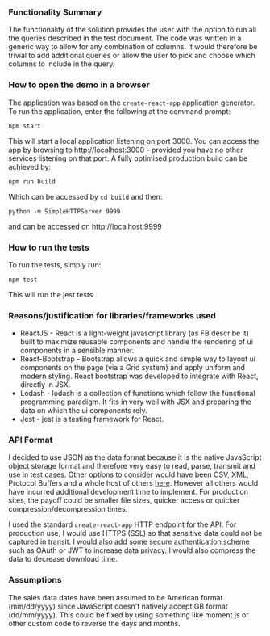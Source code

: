 ### Functionality Summary

The functionality of the solution provides the user with the option to run all 
the queries described in the test document.
The code was written in a generic way to allow for any combination of columns. 
It would therefore be trivial to add additional queries or allow the user to pick
and choose which columns to include in the query.

### How to open the demo in a browser

The application was based on the `create-react-app` application generator.
To run the application, enter the following at the command prompt: 
```
npm start
```
This will start a local application listening on port 3000. You can access the app by
browsing to http://localhost:3000 - provided you have no other services listening on that
port.
A fully optimised production build can be achieved by:
```
npm run build
```
Which can be accessed by `cd build` and then:
```
python -m SimpleHTTPServer 9999
```
and can be accessed on http://localhost:9999

### How to run the tests

To run the tests, simply run:
```
npm test
```
This will run the jest tests.

### Reasons/justification for libraries/frameworks used

* ReactJS - React is a light-weight javascript library (as FB describe it) built to maximize reusable components
and handle the rendering of ui components in a sensible manner.
* React-Bootstrap - Bootstrap allows a quick and simple way to layout ui components on the page 
(via a Grid system) and apply uniform and modern styling. React bootstrap was developed to 
integrate with React, directly in JSX.
* Lodash - lodash is a collection of functions which follow the functional programming paradigm.
It fits in very well with JSX and preparing the data on which the ui components rely.
* Jest - jest is a testing framework for React.

### API Format

I decided to use JSON as the data format because it is the native JavaScript
object storage format and therefore very easy to read, parse, transmit and use in test
cases. Other options to consider would have been CSV, XML, Protocol Buffers and a whole
host of others [here](https://en.wikipedia.org/wiki/Comparison_of_data_serialization_formats).
However all others would have incurred additional development time to implement.
For production sites, the payoff could be smaller file sizes, quicker access or quicker
compression/decompression times.

I used the standard `create-react-app` HTTP endpoint for the API.
For production use, I would use HTTPS (SSL) so that sensitive data could not be captured
in transit. I would also add some secure authentication scheme such as OAuth or JWT to
increase data privacy. I would also compress the data to decrease download time.

### Assumptions
The sales data dates have been assumed to be American format (mm/dd/yyyy) since JavaScript doesn't 
natively accept GB format (dd/mm/yyyy). This could be fixed by using something like moment.js
or other custom code to reverse the days and months.